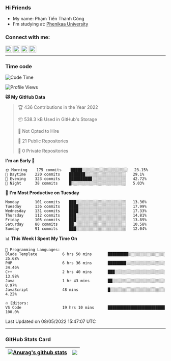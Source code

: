 ### Hi Friends

- My name: Phạm Tiến Thành Công
- I'm studying at: [Phenikaa University]


### Connect with me:
[<img align="left" alt="PhamTienThanhCong | Facebook" width="22px" src="https://upload.wikimedia.org/wikipedia/commons/thumb/1/16/Facebook-icon-1.png/640px-Facebook-icon-1.png" />][facebook]
[<img align="left" alt="PhamTienThanhCong | Zalo" width="22px" src="https://www.anphatpc.com.vn/template/anphat_2020v2/images/icon-zalo.jpg" />][zalo]
[<img align="left" alt="PhamTienThanhCong | LinkedIn" width="22px" src="https://cdn3.iconfinder.com/data/icons/inficons/512/linkedin.png" />][linkedin]
[<img align="left" alt="PhamTienThanhCong | tiktok" width="22px" src="https://cdn.worldvectorlogo.com/logos/tiktok-logo.svg" />][tiktok]

<br />

---

### Time code

<!--START_SECTION:waka-->
![Code Time](http://img.shields.io/badge/Code%20Time-313%20hrs%2032%20mins-blue)

![Profile Views](http://img.shields.io/badge/Profile%20Views-95-blue)

**🐱 My GitHub Data** 

> 🏆 436 Contributions in the Year 2022
 > 
> 📦 538.3 kB Used in GitHub's Storage 
 > 
> 🚫 Not Opted to Hire
 > 
> 📜 21 Public Repositories 
 > 
> 🔑 0 Private Repositories  
 > 
**I'm an Early 🐤** 

```text
🌞 Morning    175 commits    █████░░░░░░░░░░░░░░░░░░░░   23.15% 
🌆 Daytime    220 commits    ███████░░░░░░░░░░░░░░░░░░   29.1% 
🌃 Evening    323 commits    ██████████░░░░░░░░░░░░░░░   42.72% 
🌙 Night      38 commits     █░░░░░░░░░░░░░░░░░░░░░░░░   5.03%

```
📅 **I'm Most Productive on Tuesday** 

```text
Monday       101 commits    ███░░░░░░░░░░░░░░░░░░░░░░   13.36% 
Tuesday      136 commits    ████░░░░░░░░░░░░░░░░░░░░░   17.99% 
Wednesday    131 commits    ████░░░░░░░░░░░░░░░░░░░░░   17.33% 
Thursday     112 commits    ███░░░░░░░░░░░░░░░░░░░░░░   14.81% 
Friday       105 commits    ███░░░░░░░░░░░░░░░░░░░░░░   13.89% 
Saturday     80 commits     ██░░░░░░░░░░░░░░░░░░░░░░░   10.58% 
Sunday       91 commits     ███░░░░░░░░░░░░░░░░░░░░░░   12.04%

```


📊 **This Week I Spent My Time On** 

```text
💬 Programming Languages: 
Blade Template           6 hrs 50 mins       █████████░░░░░░░░░░░░░░░░   35.68% 
PHP                      6 hrs 36 mins       ████████░░░░░░░░░░░░░░░░░   34.46% 
C++                      2 hrs 40 mins       ███░░░░░░░░░░░░░░░░░░░░░░   13.98% 
Java                     1 hr 43 mins        ██░░░░░░░░░░░░░░░░░░░░░░░   8.97% 
JavaScript               48 mins             █░░░░░░░░░░░░░░░░░░░░░░░░   4.22%

🔥 Editors: 
VS Code                  19 hrs 10 mins      █████████████████████████   100.0%

```


 Last Updated on 08/05/2022 15:47:07 UTC
<!--END_SECTION:waka-->

---

### GitHub Stats Card

| <a href="https://github.com/phamtienthanhcong"><img align="center" src="https://github-readme-stats.vercel.app/api?username=PhamTienThanhCong&show_icons=true&include_all_commits=true&theme=buefy&hide_border=true&theme=ocean_dark" alt="Anurag's github stats" /></a> | <a href="https://github.com/phamtienthanhcong"><img align="center" src="https://github-readme-stats.vercel.app/api/top-langs/?username=PhamTienThanhCong&layout=compact&theme=buefy&hide_border=true&theme=ocean_dark" /></a> |
| ------------- | ------------- |

[Phenikaa University]: https://phenikaa-uni.edu.vn/vi
[facebook]: https://www.facebook.com/phamtienthanhcong
[linkedin]: https://linkedin.com/in/phamtienthanhcong
[zalo]: https://zalo.me/0396396332
[tiktok]: https://www.tiktok.com/@phamtienthanhcong
[web]: https://github.com/PhamTienThanhCong/web_dev
[min project]: https://github.com/PhamTienThanhCong/Project-Of-Web
[c and cpp]: https://github.com/PhamTienThanhCong/Code_C_and_Cpro
[python]: https://github.com/PhamTienThanhCong/Python_beginer
